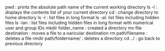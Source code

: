 pwd : prints the absolute path name of the current working directory
ls -l : displays the contents list of your current directory
cd : change directory to home directory
ls -l : list files in long format
ls -al: list files including hidden files
ls -lan : list files including hidden files in long format with numerical user and group IDs
mkdir folder_name : created a directory
mv file destination : moves a file to a oaricular destination
rm path/filename : deletes a file
rmdir path/foldername/ : deletes a directory
cd ../ : go back to previous directory
